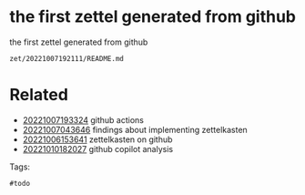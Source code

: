 # the first zettel generated from github

the first zettel generated from github

` zet/20221007192111/README.md `

# Related

- [20221007193324](/zet/20221007193324/README.md) github actions
- [20221007043646](/zet/20221007043646/README.md) findings about implementing zettelkasten
- [20221006153641](/zet/20221006153641/README.md) zettelkasten on github
- [20221010182027](/zet/20221010182027/README.md) github copilot analysis

Tags:

    #todo
